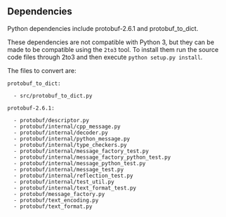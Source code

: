## Dependencies

Python dependencies include protobuf-2.6.1 and protobuf_to_dict.

These dependencies are not compatible with Python 3, but they can be made to
be compatible using the `2to3` tool. To install them run the source code files
through 2to3 and then execute `python setup.py install`.

The files to convert are:

```
protobuf_to_dict:

  - src/protobuf_to_dict.py

protobuf-2.6.1:

  - protobuf/descriptor.py
  - protobuf/internal/cpp_message.py
  - protobuf/internal/decoder.py
  - protobuf/internal/python_message.py
  - protobuf/internal/type_checkers.py
  - protobuf/internal/message_factory_test.py
  - protobuf/internal/message_factory_python_test.py
  - protobuf/internal/message_python_test.py
  - protobuf/internal/message_test.py
  - protobuf/internal/reflection_test.py
  - protobuf/internal/test_util.py
  - protobuf/internal/text_format_test.py
  - protobuf/message_factory.py
  - protobuf/text_encoding.py
  - protobuf/text_format.py
```
